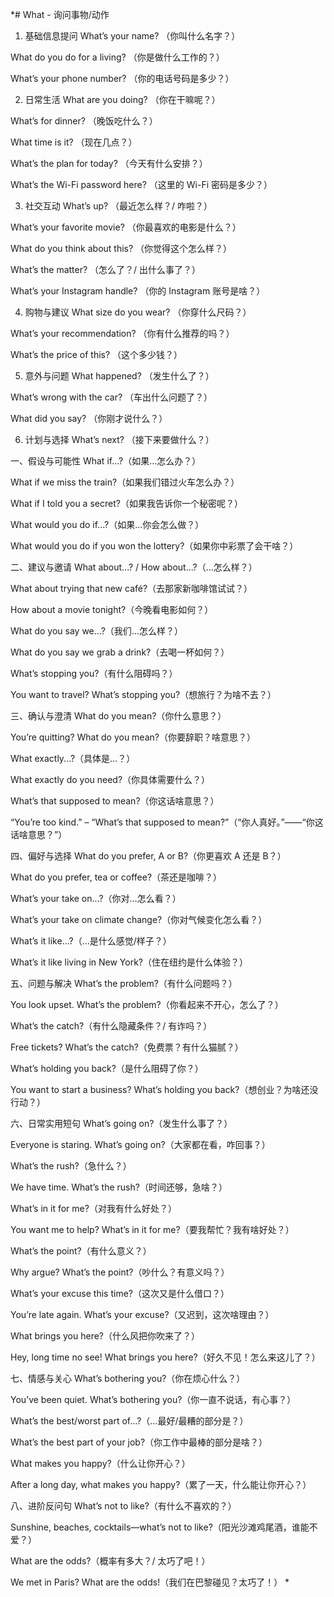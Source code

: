 *# What - 询问事物/动作

1. 基础信息提问
   What’s your name?
   （你叫什么名字？）

What do you do for a living?
（你是做什么工作的？）

What’s your phone number?
（你的电话号码是多少？）

2. 日常生活
   What are you doing?
   （你在干嘛呢？）

What’s for dinner?
（晚饭吃什么？）

What time is it?
（现在几点？）

What’s the plan for today?
（今天有什么安排？）

What’s the Wi-Fi password here?
（这里的 Wi-Fi 密码是多少？）

3. 社交互动
   What’s up?
   （最近怎么样？/ 咋啦？）

What’s your favorite movie?
（你最喜欢的电影是什么？）

What do you think about this?
（你觉得这个怎么样？）

What’s the matter?
（怎么了？/ 出什么事了？）

What’s your Instagram handle?
（你的 Instagram 账号是啥？）

4. 购物与建议
   What size do you wear?
   （你穿什么尺码？）

What’s your recommendation?
（你有什么推荐的吗？）

What’s the price of this?
（这个多少钱？）

5. 意外与问题
   What happened?
   （发生什么了？）

What’s wrong with the car?
（车出什么问题了？）

What did you say?
（你刚才说什么？）

6. 计划与选择
   What’s next?
   （接下来要做什么？）

一、假设与可能性
What if...?（如果…怎么办？）

What if we miss the train?（如果我们错过火车怎么办？）

What if I told you a secret?（如果我告诉你一个秘密呢？）

What would you do if...?（如果…你会怎么做？）

What would you do if you won the lottery?（如果你中彩票了会干啥？）

二、建议与邀请
What about...? / How about...?（…怎么样？）

What about trying that new café?（去那家新咖啡馆试试？）

How about a movie tonight?（今晚看电影如何？）

What do you say we...?（我们…怎么样？）

What do you say we grab a drink?（去喝一杯如何？）

What’s stopping you?（有什么阻碍吗？）

You want to travel? What’s stopping you?（想旅行？为啥不去？）

三、确认与澄清
What do you mean?（你什么意思？）

You’re quitting? What do you mean?（你要辞职？啥意思？）

What exactly...?（具体是…？）

What exactly do you need?（你具体需要什么？）

What’s that supposed to mean?（你这话啥意思？）

“You’re too kind.” – “What’s that supposed to mean?”（“你人真好。”——“你这话啥意思？”）

四、偏好与选择
What do you prefer, A or B?（你更喜欢 A 还是 B？）

What do you prefer, tea or coffee?（茶还是咖啡？）

What’s your take on...?（你对…怎么看？）

What’s your take on climate change?（你对气候变化怎么看？）

What’s it like...?（…是什么感觉/样子？）

What’s it like living in New York?（住在纽约是什么体验？）

五、问题与解决
What’s the problem?（有什么问题吗？）

You look upset. What’s the problem?（你看起来不开心，怎么了？）

What’s the catch?（有什么隐藏条件？/ 有诈吗？）

Free tickets? What’s the catch?（免费票？有什么猫腻？）

What’s holding you back?（是什么阻碍了你？）

You want to start a business? What’s holding you back?（想创业？为啥还没行动？）

六、日常实用短句
What’s going on?（发生什么事了？）

Everyone is staring. What’s going on?（大家都在看，咋回事？）

What’s the rush?（急什么？）

We have time. What’s the rush?（时间还够，急啥？）

What’s in it for me?（对我有什么好处？）

You want me to help? What’s in it for me?（要我帮忙？我有啥好处？）

What’s the point?（有什么意义？）

Why argue? What’s the point?（吵什么？有意义吗？）

What’s your excuse this time?（这次又是什么借口？）

You’re late again. What’s your excuse?（又迟到，这次啥理由？）

What brings you here?（什么风把你吹来了？）

Hey, long time no see! What brings you here?（好久不见！怎么来这儿了？）

七、情感与关心
What’s bothering you?（你在烦心什么？）

You’ve been quiet. What’s bothering you?（你一直不说话，有心事？）

What’s the best/worst part of...?（…最好/最糟的部分是？）

What’s the best part of your job?（你工作中最棒的部分是啥？）

What makes you happy?（什么让你开心？）

After a long day, what makes you happy?（累了一天，什么能让你开心？）

八、进阶反问句
What’s not to like?（有什么不喜欢的？）

Sunshine, beaches, cocktails—what’s not to like?（阳光沙滩鸡尾酒，谁能不爱？）

What are the odds?（概率有多大？/ 太巧了吧！）

We met in Paris? What are the odds!（我们在巴黎碰见？太巧了！）
*
